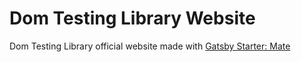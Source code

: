 # Dom Testing Library Website
Dom Testing Library official website made with [Gatsby Starter: Mate](https://github.com/EmaSuriano/gatsby-starter-mate)